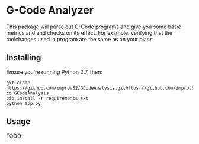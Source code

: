 # G-Code Analyzer

This package will parse out G-Code programs and give you some basic metrics and
and checks on its effect. For example: verifying that the toolchanges used in
program are the same as on your plans.

## Installing

Ensure you're running Python 2.7, then:

    git clone https://github.com/improv32/GCodeAnalysis.githttps://github.com/improv32/GCodeAnalysis.git
    cd GCodeAnalysis
    pip install -r requirements.txt
    python app.py

## Usage

TODO
